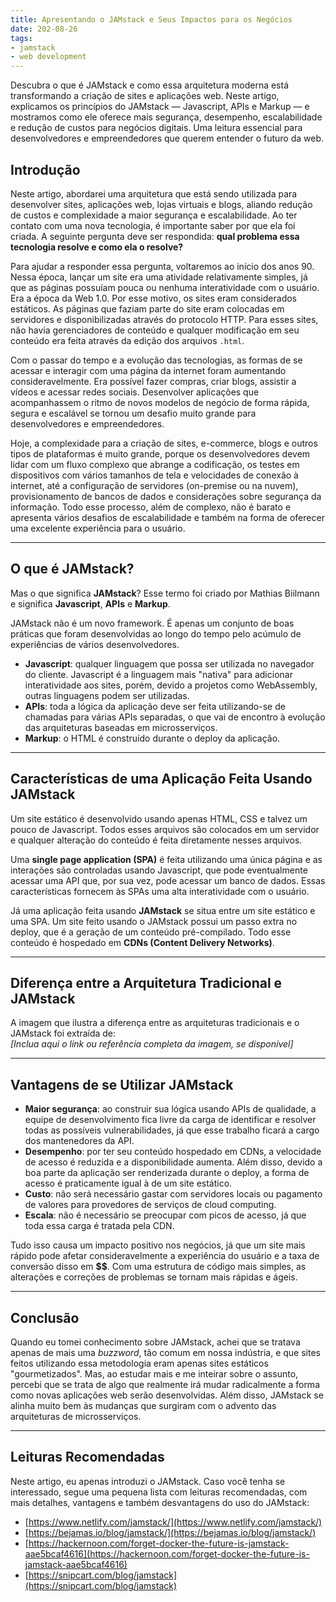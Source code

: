 ```yaml
---
title: Apresentando o JAMstack e Seus Impactos para os Negócios
date: 202-08-26
tags:
- jamstack
- web development
---
```

Descubra o que é JAMstack e como essa arquitetura moderna está transformando a criação de sites e aplicações web. Neste artigo, explicamos os princípios do JAMstack — Javascript, APIs e Markup — e mostramos como ele oferece mais segurança, desempenho, escalabilidade e redução de custos para negócios digitais. Uma leitura essencial para desenvolvedores e empreendedores que querem entender o futuro da web.
<!-- excerpt -->


## Introdução

Neste artigo, abordarei uma arquitetura que está sendo utilizada para desenvolver sites, aplicações web, lojas virtuais e blogs, aliando redução de custos e complexidade a maior segurança e escalabilidade. Ao ter contato com uma nova tecnologia, é importante saber por que ela foi criada. A seguinte pergunta deve ser respondida: **qual problema essa tecnologia resolve e como ela o resolve?**

Para ajudar a responder essa pergunta, voltaremos ao início dos anos 90. Nessa época, lançar um site era uma atividade relativamente simples, já que as páginas possuíam pouca ou nenhuma interatividade com o usuário. Era a época da Web 1.0. Por esse motivo, os sites eram considerados estáticos. As páginas que faziam parte do site eram colocadas em servidores e disponibilizadas através do protocolo HTTP. Para esses sites, não havia gerenciadores de conteúdo e qualquer modificação em seu conteúdo era feita através da edição dos arquivos `.html`.

Com o passar do tempo e a evolução das tecnologias, as formas de se acessar e interagir com uma página da internet foram aumentando consideravelmente. Era possível fazer compras, criar blogs, assistir a vídeos e acessar redes sociais. Desenvolver aplicações que acompanhassem o ritmo de novos modelos de negócio de forma rápida, segura e escalável se tornou um desafio muito grande para desenvolvedores e empreendedores.

Hoje, a complexidade para a criação de sites, e-commerce, blogs e outros tipos de plataformas é muito grande, porque os desenvolvedores devem lidar com um fluxo complexo que abrange a codificação, os testes em dispositivos com vários tamanhos de tela e velocidades de conexão à internet, até a configuração de servidores (on-premise ou na nuvem), provisionamento de bancos de dados e considerações sobre segurança da informação. Todo esse processo, além de complexo, não é barato e apresenta vários desafios de escalabilidade e também na forma de oferecer uma excelente experiência para o usuário.

---

## O que é JAMstack?

Mas o que significa **JAMstack**? Esse termo foi criado por Mathias Biilmann e significa **Javascript**, **APIs** e **Markup**.

JAMstack não é um novo framework. É apenas um conjunto de boas práticas que foram desenvolvidas ao longo do tempo pelo acúmulo de experiências de vários desenvolvedores.

- **Javascript**: qualquer linguagem que possa ser utilizada no navegador do cliente. Javascript é a linguagem mais "nativa" para adicionar interatividade aos sites, porém, devido a projetos como WebAssembly, outras linguagens podem ser utilizadas.
- **APIs**: toda a lógica da aplicação deve ser feita utilizando-se de chamadas para várias APIs separadas, o que vai de encontro à evolução das arquiteturas baseadas em microsserviços.
- **Markup**: o HTML é construído durante o deploy da aplicação.

---

## Características de uma Aplicação Feita Usando JAMstack

Um site estático é desenvolvido usando apenas HTML, CSS e talvez um pouco de Javascript. Todos esses arquivos são colocados em um servidor e qualquer alteração do conteúdo é feita diretamente nesses arquivos.

Uma **single page application (SPA)** é feita utilizando uma única página e as interações são controladas usando Javascript, que pode eventualmente acessar uma API que, por sua vez, pode acessar um banco de dados. Essas características fornecem às SPAs uma alta interatividade com o usuário.

Já uma aplicação feita usando **JAMstack** se situa entre um site estático e uma SPA. Um site feito usando o JAMstack possui um passo extra no deploy, que é a geração de um conteúdo pré-compilado. Todo esse conteúdo é hospedado em **CDNs (Content Delivery Networks)**.

---

## Diferença entre a Arquitetura Tradicional e JAMstack

A imagem que ilustra a diferença entre as arquiteturas tradicionais e o JAMstack foi extraída de:  
_[Inclua aqui o link ou referência completa da imagem, se disponível]_

---

## Vantagens de se Utilizar JAMstack

- **Maior segurança**: ao construir sua lógica usando APIs de qualidade, a equipe de desenvolvimento fica livre da carga de identificar e resolver todas as possíveis vulnerabilidades, já que esse trabalho ficará a cargo dos mantenedores da API.
- **Desempenho**: por ter seu conteúdo hospedado em CDNs, a velocidade de acesso é reduzida e a disponibilidade aumenta. Além disso, devido a boa parte da aplicação ser renderizada durante o deploy, a forma de acesso é praticamente igual à de um site estático.
- **Custo**: não será necessário gastar com servidores locais ou pagamento de valores para provedores de serviços de cloud computing.
- **Escala**: não é necessário se preocupar com picos de acesso, já que toda essa carga é tratada pela CDN.

Tudo isso causa um impacto positivo nos negócios, já que um site mais rápido pode afetar consideravelmente a experiência do usuário e a taxa de conversão disso em **$$**. Com uma estrutura de código mais simples, as alterações e correções de problemas se tornam mais rápidas e ágeis.

---

## Conclusão

Quando eu tomei conhecimento sobre JAMstack, achei que se tratava apenas de mais uma *buzzword*, tão comum em nossa indústria, e que sites feitos utilizando essa metodologia eram apenas sites estáticos "gourmetizados". Mas, ao estudar mais e me inteirar sobre o assunto, percebi que se trata de algo que realmente irá mudar radicalmente a forma como novas aplicações web serão desenvolvidas. Além disso, JAMstack se alinha muito bem às mudanças que surgiram com o advento das arquiteturas de microsserviços.

---

## Leituras Recomendadas

Neste artigo, eu apenas introduzi o JAMstack. Caso você tenha se interessado, segue uma pequena lista com leituras recomendadas, com mais detalhes, vantagens e também desvantagens do uso do JAMstack:

- [https://www.netlify.com/jamstack/](https://www.netlify.com/jamstack/)
- [https://bejamas.io/blog/jamstack/](https://bejamas.io/blog/jamstack/)
- [https://hackernoon.com/forget-docker-the-future-is-jamstack-aae5bcaf4616](https://hackernoon.com/forget-docker-the-future-is-jamstack-aae5bcaf4616)
- [https://snipcart.com/blog/jamstack](https://snipcart.com/blog/jamstack)
